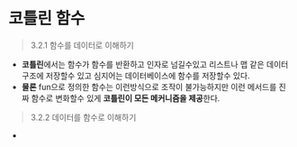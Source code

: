 코틀린 함수
===
> 3.2.1 함수를 데이터로 이해하기
* **코틀린**에서는 함수가 함수를 반환하고 인자로 넘길수있고 리스트나 맵 같은 데이터 구조에 저장할수 있고 심지어는 데이터베이스에 함수를 저장할수 있다.
* **물론** fun으로 정의한 함수는 이런방식으로 조작이 불가능하지만 이런 메서드를 진짜 함수로 변화할수 있게 **코틀린이 모든 메커니즘을 제공**한다.

> 3.2.2 데이터를 함수로 이해하기
* 
